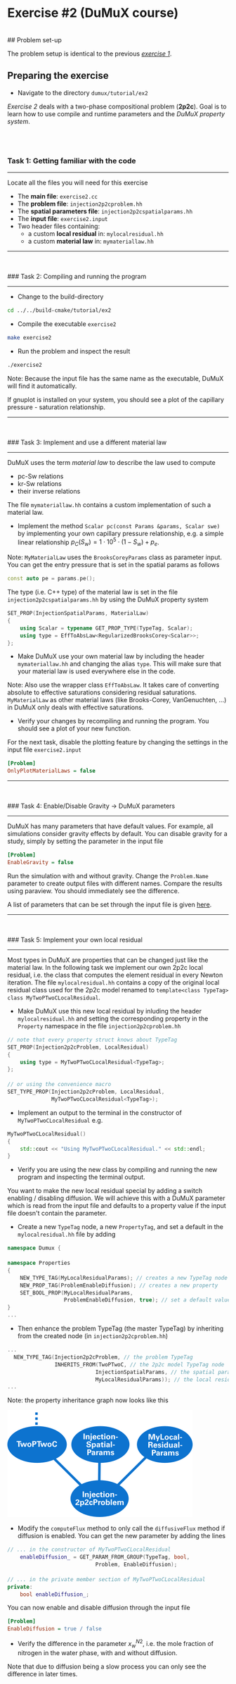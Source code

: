 # Exercise #2 (DuMuX course)
<br>
## Problem set-up

The problem setup is identical to the previous [_exercise 1_](../ex1/README.md).

## Preparing the exercise

* Navigate to the directory `dumux/tutorial/ex2`

_Exercise 2_ deals with a two-phase compositional problem (__2p2c__). Goal is to learn how to use compile and runtime parameters and the _DuMuX property system_.

<br><br>
### Task 1: Getting familiar with the code
<hr>

Locate all the files you will need for this exercise
* The __main file__: `exercise2.cc`
* The __problem file__: `injection2p2cproblem.hh`
* The __spatial parameters file__: `injection2p2cspatialparams.hh`
* The __input file__: `exercise2.input`
* Two header files containing:
  * a custom __local residual__ in: `mylocalresidual.hh`
  * a custom __material law__ in: `mymateriallaw.hh`


<hr><br><br>
### Task 2: Compiling and running the program
<hr>

* Change to the build-directory

```bash
cd ../../build-cmake/tutorial/ex2
```

* Compile the executable `exercise2`

```bash
make exercise2
```

* Run the problem and inspect the result

```bash
./exercise2
```
Note: Because the input file has the same name as the
executable, DuMuX will find it automatically.

If gnuplot is installed on your system, you should see a plot of the capillary pressure - saturation relationship.

<hr><br><br>
### Task 3: Implement and use a different material law
<hr>

DuMuX uses the term _material law_ to describe the law used to compute
* pc-Sw relations
* kr-Sw relations
* their inverse relations

The file `mymateriallaw.hh` contains a custom implementation of such a material law.

* Implement the method `Scalar pc(const Params &params, Scalar swe)` by implementing your own capillary pressure relationship, e.g. a simple linear relationship $`p_C(S_w) = 1\cdot 10^5 \cdot (1-S_w) + p_e`$.

Note: `MyMaterialLaw` uses the `BrooksCoreyParams` class as parameter input. You can get the entry pressure that is set in the spatial params as follows

```c++
const auto pe = params.pe();
```

The type (i.e. C++ type) of the material law is set in the file `injection2p2cspatialparams.hh` by using the DuMuX property system

```c++
SET_PROP(InjectionSpatialParams, MaterialLaw)
{
    using Scalar = typename GET_PROP_TYPE(TypeTag, Scalar);
    using type = EffToAbsLaw<RegularizedBrooksCorey<Scalar>>;
};
```

* Make DuMuX use your own material law by including the header `mymateriallaw.hh` and changing the alias `type`. This will make sure that your material law is used everywhere else in the code.

Note: Also use the wrapper class `EffToAbsLaw`. It takes care of converting absolute to effective saturations considering residual saturations. `MyMaterialLaw`
as other material laws (like Brooks-Corey, VanGenuchten, ...) in DuMuX only deals with effective saturations.

* Verify your changes by recompiling and running the program. You should see a plot of your new function.

For the next task, disable the plotting feature by changing the settings in the input file `exercise2.input`

```ini
[Problem]
OnlyPlotMaterialLaws = false
```

<hr><br><br>
### Task 4: Enable/Disable Gravity -> DuMuX parameters
<hr>

DuMuX has many parameters that have default values. For example, all simulations consider gravity effects by default.
You can disable gravity for a study, simply by setting the parameter in the input file

```ini
[Problem]
EnableGravity = false
```

Run the simulation with and without gravity. Change the `Problem.Name` parameter to create output files with different
names. Compare the results using paraview. You should immediately see the difference.

A list of parameters that can be set through the input file is given [here](http://www.dumux.org/doxygen-stable/html-2.11/a06387.php).


<hr><br><br>
### Task 5: Implement your own local residual
<hr>

Most types in DuMuX are properties that can be changed just like the material law. In the following task we implement our own 2p2c local residual, i.e. the class that computes the element residual  in every Newton iteration. The file `mylocalresidual.hh` contains a copy of the original local residual class used for the 2p2c model renamed to `template<class TypeTag> class MyTwoPTwoCLocalResidual`.

* Make DuMuX use this new local residual by inluding the header `mylocalresidual.hh` and setting the corresponding property in the `Property` namespace in the file `injection2p2cproblem.hh`

```c++
// note that every property struct knows about TypeTag
SET_PROP(Injection2p2cProblem, LocalResidual)
{
    using type = MyTwoPTwoCLocalResidual<TypeTag>;
};

// or using the convenience macro
SET_TYPE_PROP(Injection2p2cProblem, LocalResidual,
              MyTwoPTwoCLocalResidual<TypeTag>);
```

* Implement an output to the terminal in the constructor of `MyTwoPTwoCLocalResidual` e.g.

```c++
MyTwoPTwoCLocalResidual()
{
    std::cout << "Using MyTwoPTwoCLocalResidual." << std::endl;
}
```

* Verify you are using the new class by compiling and running the new program and inspecting the terminal output.

You want to make the new local residual special by adding a switch enabling / disabling diffusion. We will achieve this with a DuMuX parameter which is read from the input file and defaults to a property value if the input file doesn't contain the parameter.

* Create a new `TypeTag` node, a new `PropertyTag`, and set a default in the `mylocalresidual.hh` file by adding

```c++
namespace Dumux {

namespace Properties
{
    NEW_TYPE_TAG(MyLocalResidualParams); // creates a new TypeTag node
    NEW_PROP_TAG(ProblemEnableDiffusion); // creates a new property
    SET_BOOL_PROP(MyLocalResidualParams,
                  ProblemEnableDiffusion, true); // set a default value
}
...
```

* Then enhance the problem TypeTag (the master TypeTag) by inheriting from the created node (in `injection2p2cproblem.hh`)

```c++
...
  NEW_TYPE_TAG(Injection2p2cProblem, // the problem TypeTag
               INHERITS_FROM(TwoPTwoC, // the 2p2c model TypeTag node
                            InjectionSpatialParams, // the spatial params TypeTag node
                            MyLocalResidualParams)); // the local residual params TypeTag node
...
```
Note: the property inheritance graph now looks like this

![property tree](../extradoc/exercise2_properties.png)


* Modify the `computeFlux` method to only call the `diffusiveFlux` method if diffusion is enabled. You can get the new parameter by adding the lines

```c++
// ... in the constructor of MyTwoPTwoCLocalResidual
    enableDiffusion_ = GET_PARAM_FROM_GROUP(TypeTag, bool,
                            Problem, EnableDiffusion);

// ... in the private member section of MyTwoPTwoCLocalResidual
private:
    bool enableDiffusion_;
```

You can now enable and disable diffusion through the input file

```ini
[Problem]
EnableDiffusion = true / false
```

* Verify the difference in the parameter $`x_w^{N2}`$, i.e. the mole fraction of nitrogen in the
water phase, with and without diffusion.

Note that due to diffusion being a slow process you
can only see the difference in later times.
